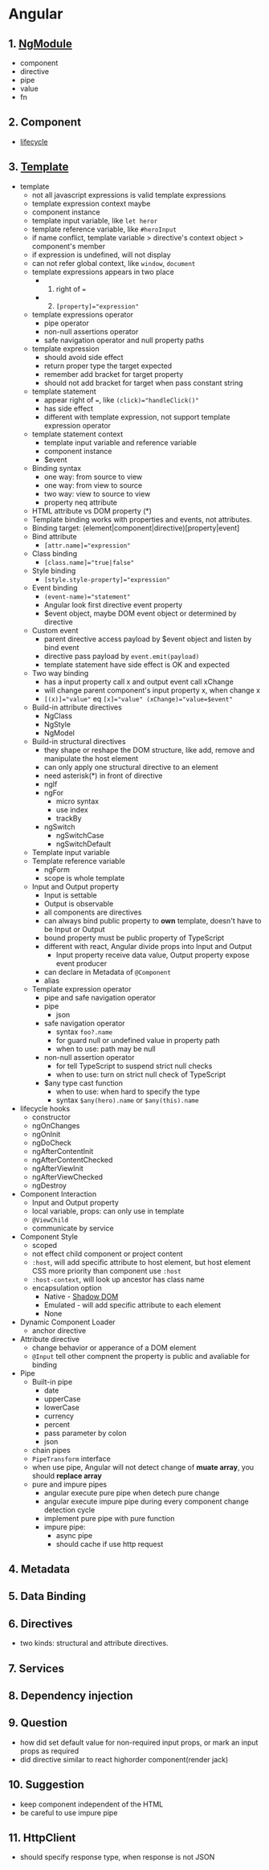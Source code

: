 # Angular

## 1. [NgModule](https://angular.io/guide/ngmodules)
- component
- directive
- pipe
- value
- fn

## 2. Component
- [lifecycle](https://angular.io/guide/lifecycle-hooks)

## 3. [Template](https://angular.io/guide/template-syntax)
- template
  - not all javascript expressions is valid template expressions
  - template expression context maybe
   - component instance
   - template input variable, like `let heror`
   - template reference variable, like `#heroInput`
   - if name conflict, template variable > directive's context object > component's member
   - if expression is undefined, will not display
   - can not refer global context, like `window`, `document`
  - template expressions appears in two place
    - 1. right of `=`
    - 2. `[property]="expression"`
  - template expressions operator
    - pipe operator
    - non-null assertions operator
    - safe navigation operator and null property paths
  - template expression
    - should avoid side effect
    - return proper type the target expected
    - remember add bracket for target property
    - should not add bracket for target when pass constant string
  - template statement
    - appear right of `=`, like `(click)="handleClick()"`
    - has side effect
    - different with template expression, not support template expression operator
  - template statement context
    - template input variable and reference variable
    - component instance
    - $event
  - Binding syntax
    - one way: from source to view
    - one way: from view to source
    - two way: view to source to view
    - property neq attribute
  - HTML attribute vs DOM property (*)
  - Template binding works with properties and events, not attributes.
  - Binding target: (element|component|directive)[property|event]
  - Bind attribute
    - `[attr.name]="expression"`
  - Class binding
    - `[class.name]="true|false"`
  - Style binding
    - `[style.style-property]="expression"`
  - Event binding
    - `(event-name)="statement"`
    - Angular look first directive event property
    - $event object, maybe DOM event object or determined by directive
  - Custom event
    - parent directive access payload by $event object and listen by bind event
    - directive pass payload by `event.emit(payload)`
    - template statement have side effect is OK and expected
  - Two way binding
    - has a input property call x and output event call xChange
    - will change parent component's input property x, when change x
    - `[(x)]="value"` eq `[x]="value" (xChange)="value=$event"`
  - Build-in attribute directives
    - NgClass
    - NgStyle
    - NgModel
  - Build-in structural directives
    - they shape or reshape the DOM structure, like add, remove and manipulate the host element
    - can only apply one structural directive to an element
    - need asterisk(*) in front of directive
    - ngIf
    - ngFor
      - micro syntax
      - use index
      - trackBy
    - ngSwitch
      - ngSwitchCase
      - ngSwitchDefault
  - Template input variable
  - Template reference variable
    - ngForm
    - scope is whole template
  - Input and Output property
    - Input is settable
    - Output is observable
    - all components are directives
    - can always bind public property to **own** template, doesn't have to be Input or Output
    - bound property must be public property of TypeScript
    - different with react, Angular divide props into Input and Output
      - Input property receive data value, Output property expose event producer
    - can declare in Metadata of `@Component`
    - alias
  - Template expression operator
    - pipe and safe navigation operator
    - pipe
      - json
    - safe navigation operator
      - syntax `foo?.name`
      - for guard null or undefined value in property path
      - when to use: path may be null
    - non-null assertion operator
      - for tell TypeScript to suspend strict null checks
      - when to use: turn on strict null check of TypeScript
    - $any type cast function
      - when to use: when hard to specify the type
      - syntax `$any(hero).name` or `$any(this).name`
- lifecycle hooks
  - constructor
  - ngOnChanges
  - ngOnInit
  - ngDoCheck
  - ngAfterContentInit
  - ngAfterContentChecked
  - ngAfterViewInit
  - ngAfterViewChecked
  - ngDestroy
- Component Interaction
  - Input and Output property
  - local variable, props: can only use in template
  - `@ViewChild`
  - communicate by service
- Component Style
  - scoped
  - not effect child component or project content
  - `:host`, will add specific attribute to host element, but host element CSS more priority than component use `:host`
  - `:host-context`, will look up ancestor has class name
  - encapsulation option
    - Native - [Shadow DOM](https://developer.mozilla.org/en-US/docs/Web/Web_Components/Shadow_DOM)
    - Emulated - will add specific attribute to each element
    - None
- Dynamic Component Loader
  - anchor directive
- Attribute directive
  - change behavior or apperance of a DOM element
  - `@Input` tell other compnent the property is public and avaliable for binding
- Pipe
  - Built-in pipe
    - date
    - upperCase
    - lowerCase
    - currency
    - percent
    - pass parameter by colon
    - json
  - chain pipes
  - `PipeTransform` interface
  - when use pipe, Angular will not detect change of **muate array**, you should **replace array**
  - pure and impure pipes
    - angular execute pure pipe when detech pure change
    - angular execute impure pipe during every component change detection cycle
    - implement pure pipe with pure function
    - impure pipe:
      - async pipe
      - should cache if use http request

## 4. Metadata

## 5. Data Binding

## 6. Directives
- two kinds: structural and attribute directives.

## 7. Services

## 8. Dependency injection

## 9. Question
- how did set default value for non-required input props, or mark an input props as required
- did directive similar to react highorder component(render jack)

## 10. Suggestion
- keep component independent of the HTML
- be careful to use impure pipe

## 11. HttpClient
- should specify response type, when response is not JSON
